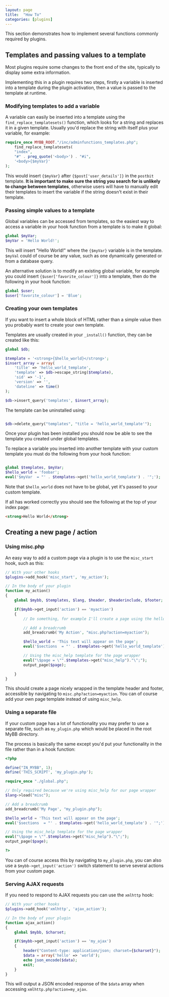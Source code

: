 ```yaml
---
layout: page
title:  "How To"
categories: [plugins]
---
```


This section demonstrates how to implement several functions commonly required by plugins.

## Templates and passing values to a template

Most plugins require some changes to the front end of the site, typically to display some extra information.

Implementing this in a plugin requires two steps, firstly a variable is inserted into a template during the plugin activation, then a value is passed to the template at runtime.

### Modifying templates to add a variable

A variable can easily be inserted into a template using the `find_replace_templatesets()` function, which looks for a string and replaces it in a given template.
Usually you'd replace the string with itself plus your variable, for example:

```php
require_once MYBB_ROOT."/inc/adminfunctions_templates.php";
	find_replace_templatesets(
    "index",
    "#" . preg_quote('<body>') . "#i",
    '<body>{$myVar}'
);
```
This would insert `{$myVar}` after `{$post['user_details']}` in the `postbit` template.
**It is important to make sure the string you search for is unlikely to change between templates**, otherwise users will have to manually edit their templates to insert the variable if the string doesn't exist in their template.

### Passing simple values to a template

Global variables can be accessed from templates, so the easiest way to access a variable in your hook function from a template is to make it global:

```php
global $myVar;
$myVar = 'Hello World!';
```
This will insert "Hello World!" where the `{$myVar}` variable is in the template. `$myVal` could of course be any value, such as one dynamically generated or from a database query.

An alternative solution is to modify an existing global variable, for example you could insert `{$user['favorite_colour']}` into a template, then do the following in your hook function:

```php
global $user;
$user['favorite_colour'] = 'Blue';
```
### Creating your own templates

If you want to insert a whole block of HTML rather than a simple value then you probably want to create your own template.

Templates are usually created in your `_install()` function, they can be created like this:

```php
global $db;

$template = '<strong>{$hello_world}</strong>';
$insert_array = array(
    'title' => 'hello_world_template',
    'template' => $db->escape_string($template),
    'sid' => '-1',
    'version' => '',
    'dateline' => time()
);

$db->insert_query('templates', $insert_array);

```

The template can be uninstalled using:

```php

$db->delete_query("templates", "title = 'hello_world_template'");

```

Once your plugin has been installed you should now be able to see the template you created under global templates.

To replace a variable you inserted into another template with your custom template you must do the following from your hook function:

```php

global $templates, $myVar;
$hello_world = 'foobar';
eval('$myVar  = "' . $templates->get('hello_world_template') . '";');

```

Note that `$hello_world` does not have to be global, yet it's passed to your custom template.

If all has worked correctly you should see the following at the top of your index page:

```html
<strong>Hello World</strong>
```

## Creating a new page / action

### Using misc.php

An easy way to add a custom page via a plugin is to use the `misc_start` hook, such as this:

```php
// With your other hooks
$plugins->add_hook('misc_start', 'my_action');

// In the body of your plugin
function my_action()
{
    global $mybb, $templates, $lang, $header, $headerinclude, $footer;

    if($mybb->get_input('action') == 'myaction')
    {
        // Do something, for example I'll create a page using the hello_world_template

        // Add a breadcrumb
        add_breadcrumb('My Action', "misc.php?action=myaction");

        $hello_world = 'This text will appear on the page';
        eval('$sections  = "' . $templates->get('hello_world_template') . '";');

        // Using the misc_help template for the page wrapper
        eval("\$page = \"".$templates->get("misc_help")."\";");
        output_page($page);

    }
}
```

This should create a page nicely wrapped in the template header and footer, accessible by navigating to `misc.php?action=myaction`.
You can of course add your own page template instead of using `misc_help`.

### Using a separate file

If your custom page has a lot of functionality you may prefer to use a separate file, such as `my_plugin.php` which would be placed in the root MyBB directory.

The process is basically the same except you'd put your functionality in the file rather than in a hook function:

```php
<?php

define("IN_MYBB", 1);
define('THIS_SCRIPT', 'my_plugin.php');

require_once "./global.php";

// Only required because we're using misc_help for our page wrapper
$lang->load("misc");

// Add a breadcrumb
add_breadcrumb('My Page', "my_plugin.php");

$hello_world = 'This text will appear on the page';
eval('$sections  = "' . $templates->get('hello_world_template') . '";');

// Using the misc_help template for the page wrapper
eval("\$page = \"".$templates->get("misc_help")."\";");
output_page($page);

?>
```

You can of course access this by navigating to `my_plugin.php`, you can also use a `$mybb->get_input('action')` switch statement to serve several actions from your custom page.

### Serving AJAX requests

If you need to respond to AJAX requests you can use the `xmlhttp` hook:

```php
// With your other hooks
$plugins->add_hook('xmlhttp', 'ajax_action');

// In the body of your plugin
function ajax_action()
{
    global $mybb, $charset;

    if($mybb->get_input('action') == 'my_ajax')
    {
        header("Content-type: application/json; charset={$charset}");
        $data = array('hello' => 'world');
        echo json_encode($data);
        exit;
    }
}
```

This will output a JSON encoded response of the `$data` array when accessing `xmlhttp.php?action=my_ajax`.


